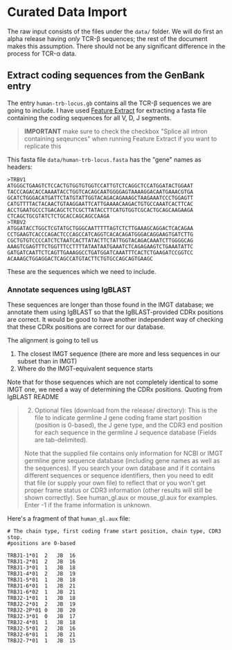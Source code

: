 # Curated Data Import

The raw input consists of the files under the `data/` folder. We will do first an alpha release having *only* TCR-β sequences; the rest of the document makes this assumption. There should not be any significant difference in the process for TCR-α data.

## Extract coding sequences from the GenBank entry

The entry `human-trb-locus.gb` contains all the TCR-β sequences we are going to include. I have used [Feature Extract](http://www.cbs.dtu.dk/services/FeatureExtract/) for extracting a fasta file containing the coding sequences for all V, D, J segments.

> **IMPORTANT** make sure to check the checkbox "Splice all intron containing seqeunces" when running Feature Extract if you want to replicate this

This fasta file `data/human-trb-locus.fasta` has the "gene" names as headers:

```
>TRBV1
ATGGGCTGAAGTCTCCACTGTGGTGTGGTCCATTGTCTCAGGCTCCATGGATACTGGAAT
TACCCAGACACCAAAATACCTGGTCACAGCAATGGGGAGTAAAAGGACAATGAAACGTGA
GCATCTGGGACATGATTCTATGTATTGGTACAGACAGAAAGCTAAGAAATCCCTGGAGTT
CATGTTTTACTACAACTGTAAGGAATTCATTGAAAACAAGACTGTGCCAAATCACTTCAC
ACCTGAATGCCCTGACAGCTCTCGCTTATACCTTCATGTGGTCGCACTGCAGCAAGAAGA
CTCAGCTGCGTATCTCTGCACCAGCAGCCAAGA
>TRBV2
ATGGATACCTGGCTCGTATGCTGGGCAATTTTTAGTCTCTTGAAAGCAGGACTCACAGAA
CCTGAAGTCACCCAGACTCCCAGCCATCAGGTCACACAGATGGGACAGGAAGTGATCTTG
CGCTGTGTCCCCATCTCTAATCACTTATACTTCTATTGGTACAGACAAATCTTGGGGCAG
AAAGTCGAGTTTCTGGTTTCCTTTTATAATAATGAAATCTCAGAGAAGTCTGAAATATTC
GATGATCAATTCTCAGTTGAAAGGCCTGATGGATCAAATTTCACTCTGAAGATCCGGTCC
ACAAAGCTGGAGGACTCAGCCATGTACTTCTGTGCCAGCAGTGAAGC
```

These are the sequences which we need to include.

### Annotate sequences using IgBLAST

These sequences are longer than those found in the IMGT database; we annotate them using IgBLAST so that the IgBLAST-provided CDRx positions are correct. It would be good to have another independent way of checking that these CDRx positions are correct for our database.

The alignment is going to tell us

1. The closest IMGT sequence (there are more and less sequences in our subset than in IMGT)
2. Where do the IMGT-equivalent sequence starts

Note that for those sequences which are not completely identical to some IMGT one, we need a way of determining the CDRx positions. Quoting from IgBLAST README

> 2.  Optional files (download from the release/ directory):
This is the file to indicate germline J gene coding frame start position (position is 0-based), the J gene type,
and the CDR3 end position for each sequence in the germline J sequence database (Fields are tab-delimited).
>
>Note that the supplied file contains only information for NCBI or IMGT  germline gene sequence database
(including gene names as well as the sequences).   If you search your own database and if it contains different
sequences or sequence identifiers, then you need to edit that file (or supply your own file) to reflect that
or you won't get proper frame status or CDR3 information (other results will still be shown correctly).
See human_gl.aux or mouse_gl.aux for examples.  Enter -1 if the frame information is unknown.

Here's a fragment of that `human_gl.aux` file:

```
# The chain type, first coding frame start position, chain type, CDR3 stop.
#positions are 0-based

TRBJ1-1*01	2	JB	16
TRBJ1-2*01	2	JB	16
TRBJ1-3*01	1	JB	18
TRBJ1-4*01	2	JB	19
TRBJ1-5*01	1	JB	18
TRBJ1-6*01	1	JB	21
TRBJ1-6*02	1	JB	21
TRBJ2-1*01	1	JB	18
TRBJ2-2*01	2	JB	19
TRBJ2-2P*01	0	JB	20
TRBJ2-3*01	0	JB	17
TRBJ2-4*01	1	JB	18
TRBJ2-5*01	2	JB	16
TRBJ2-6*01	1	JB	21
TRBJ2-7*01	1	JB	15
```
